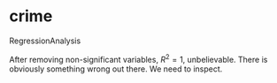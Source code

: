 # crime
RegressionAnalysis

After removing non-significant variables, $R^2 = 1$, unbelievable. There is obviously something wrong out there. We need to inspect.
